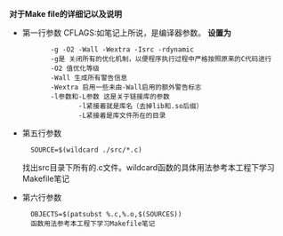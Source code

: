 **对于Make file的详细记以及说明**
* 第一行参数 CFLAGS:如笔记上所说，是编译器参数。
	**设置为**


			 -g -O2 -Wall -Wextra -Isrc -rdynamic 
			 -g是 关闭所有的优化机制，以便程序执行过程中严格按照原来的C代码进行
			 -O2 值优化等级
			 -Wall 生成所有警告信息 
			 -Wextra 启用一些未由-Wall启用的额外警告标志
			 -l参数和-L参数 这是关于链接库的参数
			 		-l紧接着就是库名（去掉lib和.so后缀）
			 		-L紧接着是库文件所在的目录  
* 第五行参数  

		SOURCE=$(wildcard ./src/*.c)		 		

	找出src目录下所有的.c文件。wildcard函数的具体用法参考本工程下学习Makefile笔记   

* 第六行参数  

		OBJECTS=$(patsubst %.c,%.o,$(SOURCES))  
		函数用法参考本工程下学习Makefile笔记 